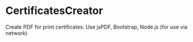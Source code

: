 # CertificatesCreator
Create PDF for print certificates. Use jsPDF, Bootstrap, Node.js (for use via network)
